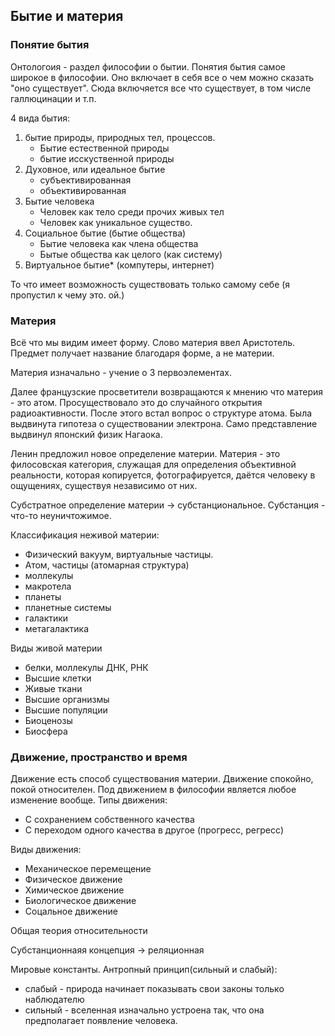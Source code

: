 ## Бытие и материя
### Понятие бытия

Онтологоия - раздел философии о бытии. 
Понятия бытия самое широкое в философии. Оно включает в себя все о чем можно сказать "оно существует".
Сюда включяется все что существует, в том числе галлюцинации и т.п.

4 вида бытия:
1) бытие природы, природных тел, процессов.
	- Бытие естественной природы
	- бытие исскуственной природы
2) Духовное, или идеальное бытие
	- субъективированная
	- объективированная
3) Бытие человека
	- Человек как тело среди прочих живых тел
	- Человек как уникальное существо.
4) Социальное бытие (бытие общества)
	- Бытие человека как члена общества
	- Бытые общества как целого (как систему)
5)  Виртуальное бытие*   (компутеры, интернет)


То что имеет возможность существовать только самому себе (я пропустил к чему это. ой.)

### Материя

Всё что мы видим имеет форму. 
Слово материя ввел Аристотель.
Предмет получает название благодаря форме, а не материи. 

Материя изначально - учение о 3 первоэлементах.

Далее французские просветители возвращаются к мнению что материя - это атом. Просуществовало это до случайного открытия радиоактивности.
После этого встал вопрос о структуре атома. Была выдвинута гипотеза о существовании электрона. Само представление выдвинул японский физик Нагаока.


Ленин предложил новое определение материи. Материя - это филосовская категория, служащая для определения объективной реальности, которая копируется, фотографируется, даётся человеку в ощущениях, существуя независимо от них. 

Субстратное определение материи -> субстанциональное. Субстанция - что-то неуничтожимое.

Классификация неживой материи:
- Физический вакуум, виртуальные частицы.
- Атом, частицы (атомарная структура)
- моллекулы
- макротела
- планеты
- планетные системы
- галактики
- метагалактика

Виды живой материи
- белки, моллекулы ДНК, РНК
- Высшие клетки
- Живые ткани
- Высшие организмы
- Высшие популяции
- Биоценозы
- Биосфера

### Движение, пространство и время

Движение есть способ существования материи. Движение спокойно, покой относителен.
Под движением в философии является любое изменение вообще.
Типы движения:
- С сохранением собственного качества
- С переходом одного качества в другое (прогресс, регресс)

Виды движения:

- Механическое перемещение
- Физическое движение
- Химическое движение
- Биологическое движение
- Соцальное движение

Общая теория относительности 

Субстанционнаяя концепция -> реляционная

Мировые константы.
Антропный принцип(сильный и слабый):
-  слабый - природа начинает показывать свои законы только наблюдателю
- сильный - вселенная изначально устроена так, что она предполагает появление человека. 